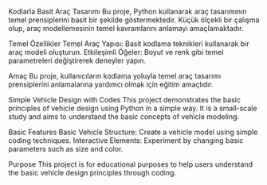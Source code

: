 Kodlarla Basit Araç Tasarımı
Bu proje, Python kullanarak araç tasarımının temel prensiplerini basit bir şekilde göstermektedir. Küçük ölçekli bir çalışma olup, araç modellemesinin temel kavramlarını anlamayı amaçlamaktadır.

Temel Özellikler
Temel Araç Yapısı: Basit kodlama teknikleri kullanarak bir araç modeli oluşturun.
Etkileşimli Öğeler: Boyut ve renk gibi temel parametreleri değiştirerek deneyler yapın.

Amaç
Bu proje, kullanıcıların kodlama yoluyla temel araç tasarımı prensiplerini anlamalarına yardımcı olmak için eğitim amaçlıdır.

Simple Vehicle Design with Codes
This project demonstrates the basic principles of vehicle design using Python in a simple way. It is a small-scale study and aims to understand the basic concepts of vehicle modeling.

Basic Features
Basic Vehicle Structure: Create a vehicle model using simple coding techniques.
Interactive Elements: Experiment by changing basic parameters such as size and color.

Purpose
This project is for educational purposes to help users understand the basic vehicle design principles through coding.
